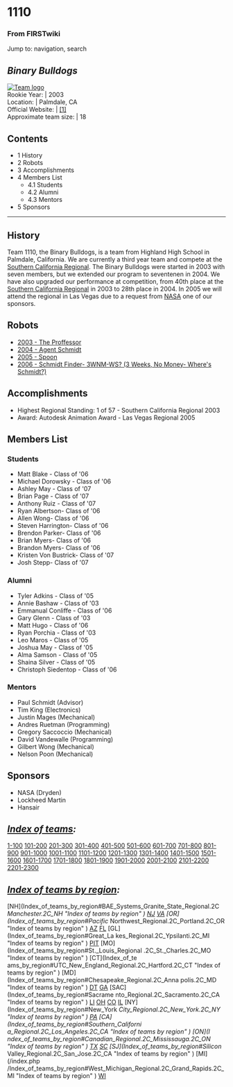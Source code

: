# 1110

### From FIRSTwiki

Jump to: navigation, search

_Binary Bulldogs_  
---  
[![Team logo](/media/b/b2/Theteamlogo.jpg)](Image:Theteamlogo.jpg
"Team logo" )  
Rookie Year: | 2003  
Location: | Palmdale, CA  
Official Website: | [[1]](http://www.xanga.com/highlandrobotics
"http://www.xanga.com/highlandrobotics" )  
Approximate team size: | 18  
  
  

## Contents

  * 1 History
  * 2 Robots
  * 3 Accomplishments
  * 4 Members List
    * 4.1 Students
    * 4.2 Alumni
    * 4.3 Mentors
  * 5 Sponsors  
---  
  

## History

Team 1110, the Binary Bulldogs, is a team from Highland High School in
Palmdale, California. We are currently a third year team and compete at the
[Southern California Regional](Southern_California_Regional
"Southern California Regional" ). The Binary Bulldogs were started in 2003
with seven members, but we extended our program to seventenen in 2004. We have
also upgraded our performance at competition, from 40th place at the [Southern
California Regional](Southern_California_Regional "Southern
California Regional" ) in 2003 to 28th place in 2004. In 2005 we will attend
the regional in Las Vegas due to a request from [NASA](NASA "NASA"
) one of our sponsors.


## Robots

  * [2003 - The Proffessor](The_Proffessor_%281110%29 "The Proffessor \(1110\)" )
  * [2004 - Agent Schmidt](/index.php?title=Agent_Schmidt_%281110%29&action=edit "Agent Schmidt \(1110\)" )
  * [2005 - Spoon](/index.php?title=Spoon_%281110%29&action=edit "Spoon \(1110\)" )
  * [2006 - Schmidt Finder- 3WNM-WS? (3 Weeks, No Money- Where's Schmidt?)](/index.php?title=Schmidt_Finder-_3WNM-WS%3F_%281110%29&action=edit "Schmidt Finder- 3WNM-WS? \(1110\)" )


## Accomplishments

  * Highest Regional Standing: 1 of 57 - Southern California Regional 2003 
  * Award: Autodesk Animation Award - Las Vegas Regional 2005 


## Members List


### Students

  * Matt Blake - Class of '06 
  * Michael Dorowsky - Class of '06 
  * Ashley May - Class of '07 
  * Brian Page - Class of '07 
  * Anthony Ruiz - Class of '07 
  * Ryan Albertson- Class of '06 
  * Allen Wong- Class of '06 
  * Steven Harrington- Class of '06 
  * Brendon Parker- Class of '06 
  * Brian Myers- Class of '06 
  * Brandon Myers- Class of '06 
  * Kristen Von Bustrick- Class of '07 
  * Josh Stepp- Class of '07 


### Alumni

  * Tyler Adkins - Class of '05 
  * Annie Bashaw - Class of '03 
  * Emmanual Conliffe - Class of '06 
  * Gary Glenn - Class of '03 
  * Matt Hugo - Class of '06 
  * Ryan Porchia - Class of '03 
  * Leo Maros - Class of '05 
  * Joshua May - Class of '05 
  * Alma Samson - Class of '05 
  * Shaina Silver - Class of '05 
  * Christoph Siedentop - Class of '06 


### Mentors

  * Paul Schmidt (Advisor) 
  * Tim King (Electronics) 
  * Justin Mages (Mechanical) 
  * Andres Ruetman (Programming) 
  * Gregory Saccoccio (Mechanical) 
  * David Vandewalle (Programming) 
  * Gilbert Wong (Mechanical) 
  * Nelson Poon (Mechanical) 


## Sponsors

  * NASA (Dryden) 
  * Lockheed Martin 
  * Hansair 

  

_[Index of teams](Index_of_teams "Index of teams" ):_  
---  
  
[1-100](Index_of_teams#1-100 "Index of teams" )
[101-200](Index_of_teams#101-200 "Index of teams" )
[201-300](Index_of_teams#201-300 "Index of teams" )
[301-400](Index_of_teams#301-400 "Index of teams" )
[401-500](Index_of_teams#401-500 "Index of teams" )
[501-600](Index_of_teams#501-600 "Index of teams" )
[601-700](Index_of_teams#601-700 "Index of teams" )
[701-800](Index_of_teams#701-800 "Index of teams" )
[801-900](Index_of_teams#801-900 "Index of teams" )
[901-1000](Index_of_teams#901-1000 "Index of teams" )
[1001-1100](Index_of_teams#1001-1100 "Index of teams" )
[1101-1200](Index_of_teams#1101-1200 "Index of teams" )
[1201-1300](Index_of_teams#1201-1300 "Index of teams" )
[1301-1400](Index_of_teams#1301-1400 "Index of teams" )
[1401-1500](Index_of_teams#1401-1500 "Index of teams" )
[1501-1600](Index_of_teams#1501-1600 "Index of teams" )
[1601-1700](Index_of_teams#1601-1700 "Index of teams" )
[1701-1800](Index_of_teams#1701-1800 "Index of teams" )
[1801-1900](Index_of_teams#1801-1900 "Index of teams" )
[1901-2000](Index_of_teams#1901-2000 "Index of teams" )
[2001-2100](Index_of_teams#2001-2100 "Index of teams" )
[2101-2200](Index_of_teams#2101-2200 "Index of teams" )
[2201-2300](Index_of_teams#2201-2300 "Index of teams" )  
  
  

_[Index of teams by region](Index_of_teams_by_region "Index of
teams by region" ):_  
---  
  
[NH](Index_of_teams_by_region#BAE_Systems_Granite_State_Regional.2C
_Manchester.2C_NH "Index of teams by region" )
[NJ](Index_of_teams_by_region#New_Jersey_Regional.2C_Trenton.2C_NJ
"Index of teams by region" )
[VA](Index_of_teams_by_region#NASA.2FVCU_Regional.2C_Richmond.2C_VA
"Index of teams by region" ) [OR](Index_of_teams_by_region#Pacific_
Northwest_Regional.2C_Portland.2C_OR "Index of teams by region" )
[AZ](Index_of_teams_by_region#Arizona_Regional.2C_Phoenix.2C_AZ
"Index of teams by region" )
[FL](Index_of_teams_by_region#Florida_Regional.2C_Orlando.2C_FL
"Index of teams by region" ) [GL](Index_of_teams_by_region#Great_La
kes_Regional.2C_Ypsilanti.2C_MI "Index of teams by region" ) [PIT](
Index_of_teams_by_region#Pittsburgh_Regional.2C_Pittsburgh.2C_PA "Index of
teams by region" ) [MO](Index_of_teams_by_region#St._Louis_Regional
.2C_St._Charles.2C_MO "Index of teams by region" ) [CT](Index_of_te
ams_by_region#UTC_New_England_Regional.2C_Hartford.2C_CT "Index of teams by
region" ) [MD](Index_of_teams_by_region#Chesapeake_Regional.2C_Anna
polis.2C_MD "Index of teams by region" )
[DT](Index_of_teams_by_region#Detroit_Regional.2C_Detroit.2C_MI
"Index of teams by region" )
[GA](Index_of_teams_by_region#Peachtree_Regional.2C_Duluth.2C_GA
"Index of teams by region" ) [SAC](Index_of_teams_by_region#Sacrame
nto_Regional.2C_Sacramento.2C_CA "Index of teams by region" ) [LI](
Index_of_teams_by_region#SBPLI_Long_Island_Regional.2C_Brentwood.2C_NY "Index
of teams by region" )
[OH](Index_of_teams_by_region#Buckeye_Regional.2C_Cleveland.2C_OH
"Index of teams by region" )
[CO](Index_of_teams_by_region#Colorado_Regional.2C_Denver.2C_CO
"Index of teams by region" )
[IL](Index_of_teams_by_region#Midwest_Regional.2C_Evanston.2C_IL
"Index of teams by region" ) [NY](Index_of_teams_by_region#New_York
_City_Regional.2C_New_York.2C_NY "Index of teams by region" ) [PA](
Index_of_teams_by_region#Philadelphia_Regional.2C_Philadelphia.2C_PA "Index of
teams by region" ) [CA](Index_of_teams_by_region#Southern_Californi
a_Regional.2C_Los_Angeles.2C_CA "Index of teams by region" ) [ON](I
ndex_of_teams_by_region#Canadian_Regional.2C_Mississauga.2C_ON "Index of teams
by region" )
[TX](Index_of_teams_by_region#Lone_Star_Regional.2C_Houston.2C_TX
"Index of teams by region" )
[SC](Index_of_teams_by_region#Palmetto_Regional.2C_Columbia.2C_SC
"Index of teams by region" ) [SJ](Index_of_teams_by_region#Silicon_
Valley_Regional.2C_San_Jose.2C_CA "Index of teams by region" ) [MI](/index.php
/Index_of_teams_by_region#West_Michigan_Regional.2C_Grand_Rapids.2C_MI "Index
of teams by region" )
[WI](Index_of_teams_by_region#Wisconsin_Regional.2C_Milwaukee.2C_WI
"Index of teams by region" )  
  
  

